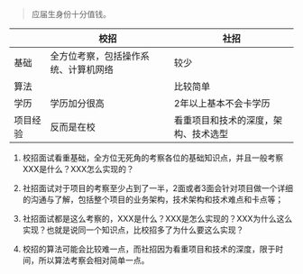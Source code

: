 > 应届生身份十分值钱。

|          | 校招                                 | 社招                                 |
| -------- | ------------------------------------ | ------------------------------------ |
| 基础     | 全方位考察，包括操作系统、计算机网络 | 较少                                 |
| 算法     |                                      | 比较简单                             |
| 学历     | 学历加分很高                         | 2年以上基本不会卡学历                |
| 项目经验 | 反而是在校                           | 看重项目和技术的深度，架构、技术选型 |



1. 校招面试看重基础，全方位无死角的考察各位的基础知识点，并且一般考察XXX是什么？XXX怎么实现的？

2. 社招面试对于项目的考察至少占到了一半，2面或者3面会针对项目做一个详细的沟通与了解，包括整个项目的业务架构，技术架构和技术难点和卡点等；

3. 社招面试都是这么考察的，XXX是什么？XXX是怎么实现的？XXX为什么这么实现？也就是说同一个知识点，比校招多了为什么要这么实现？

4. 校招的算法可能会比较难一点，而社招因为看重项目和技术的深度，限于时间，所以算法考察会相对简单一点。

